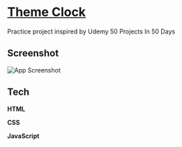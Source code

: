 
# [Theme Clock](https://kapsarovl.github.io/Clock/)

Practice project inspired by Udemy  50 Projects In 50 Days



## Screenshot

![App Screenshot](https://raw.githubusercontent.com/kapsarovL/Clock/master/Clock-Banner.png)


## Tech 

**HTML** 

**CSS** 

**JavaScript** 

